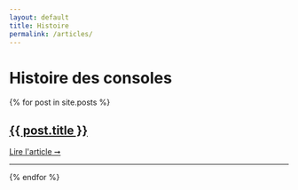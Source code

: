 ```yaml
---
layout: default
title: Histoire
permalink: /articles/
---
```

<h1>
  Histoire des consoles
</h1>

{% for post in site.posts %}
<article class="blog-item">
  <h2>
    <a href="{{post.url | relative_url}}"> {{ post.title }} </a>
  </h2>

  <a href="{{post.url | relative_url}}"> Lire l'article ➞ </a>
</article>
<hr />
{% endfor %}
